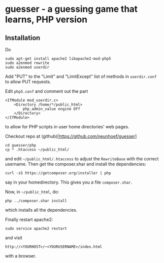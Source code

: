 guesser - a guessing game that learns, PHP version
==================================================

Installation
------------

Do

    sudo apt-get install apache2 libapache2-mod-php5
    sudo a2enmod rewrite
    sudo a2enmod userdir

Add "PUT" to the "Limit" and "LimitExcept" list of methods in
`userdir.conf` to allow PUT requests.

Edit `php5.conf` and comment out the part

    <IfModule mod_userdir.c>
        <Directory /home/*/public_html>
            php_admin_value engine Off
        </Directory>
    </IfModule>

to allow for PHP scripts in user home directories' web pages.

Checkout repo at (github)[https://github.com/neunhoef/guesser]

    cd guesser/php
    cp * .htaccess ~/public_html/

and edit `~/public_html/.htaccess` to adjust the `RewriteBase` with
the correct username. Then get the composer.shar and install the 
dependencies:

    curl -sS https://getcomposer.org/installer | php

say in your homedirectory. This gives you a file `composer.shar`.

Now, in `~/public_html`, do:

    php ../composer.shar install

which installs all the dependencies.

Finally restart apache2:

    sudo service apache2 restart

and visit

    http://<YOURHOST>/~<YOURUSERNAME>/index.html

with a browser.

